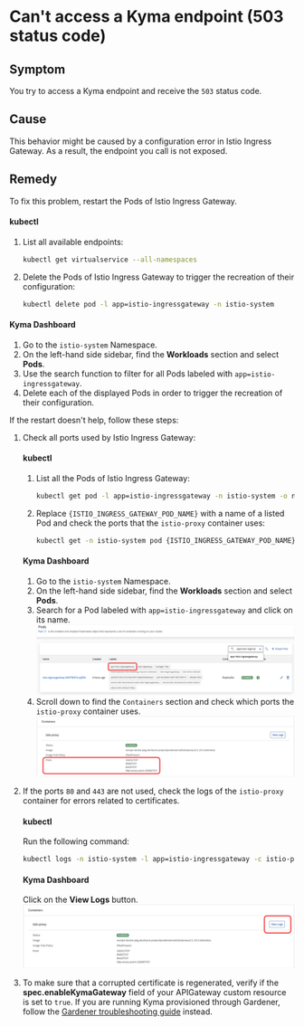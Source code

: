 # Can't access a Kyma endpoint (503 status code)

## Symptom

You try to access a Kyma endpoint and receive the `503` status code.

## Cause

This behavior might be caused by a configuration error in Istio Ingress Gateway. As a result, the endpoint you call is not exposed.

## Remedy

To fix this problem, restart the Pods of Istio Ingress Gateway.

<!-- tabs:start -->

#### **kubectl**

1. List all available endpoints:

    ```bash
    kubectl get virtualservice --all-namespaces
    ```

2. Delete the Pods of Istio Ingress Gateway to trigger the recreation of their configuration:

     ```bash
     kubectl delete pod -l app=istio-ingressgateway -n istio-system
     ```

#### **Kyma Dashboard**

1. Go to the `istio-system` Namespace.
2. On the left-hand side sidebar, find the **Workloads** section and select **Pods**.
3. Use the search function to filter for all Pods labeled with `app=istio-ingressgateway`.
4. Delete each of the displayed Pods in order to trigger the recreation of their configuration.

<!-- tabs:end -->

If the restart doesn't help, follow these steps:

1. Check all ports used by Istio Ingress Gateway:

   <!-- tabs:start -->
   #### **kubectl**
   1. List all the Pods of Istio Ingress Gateway:

      ```bash
      kubectl get pod -l app=istio-ingressgateway -n istio-system -o name
      ```
   
   2. Replace `{ISTIO_INGRESS_GATEWAY_POD_NAME}` with a name of a listed Pod and check the ports that the `istio-proxy` container uses:

      ```bash
      kubectl get -n istio-system pod {ISTIO_INGRESS_GATEWAY_POD_NAME} -o jsonpath='{.spec.containers[*].ports[*].containerPort}'
      ```

   #### **Kyma Dashboard**
   1. Go to the `istio-system` Namespace.
   2. On the left-hand side sidebar, find the **Workloads** section and select **Pods**.
   3. Search for a Pod labeled with `app=istio-ingressgateway` and click on its name.
   ![Search for a Pod with `app=istio-ingressgateway` label](../../../assets/search-for-istio-ingress-gateway.svg)
   4. Scroll down to find the `Containers` section and check which ports the `istio-proxy` container uses.
   ![Check ports used by istio-proxy](../../../assets/check-istio-proxy-ports.svg)
   <!-- tabs:end -->


2. If the ports `80` and `443` are not used, check the logs of the `istio-proxy` container for errors related to certificates.

   <!-- tabs:start -->
   #### **kubectl**
   Run the following command:
   ```bash
   kubectl logs -n istio-system -l app=istio-ingressgateway -c istio-proxy
   ```
   
   #### **Kyma Dashboard**
   Click on the **View Logs** button.
   ![View logs of the istio-proxy-container](../../../assets/view-istio-proxy-logs.svg)

   <!-- tabs:end -->


4. To make sure that a corrupted certificate is regenerated, verify if the **spec.enableKymaGateway** field of your APIGateway custom resource is set to `true`. If you are running Kyma provisioned through Gardener, follow the [Gardener troubleshooting guide](https://kyma-project.io/docs/kyma/latest/04-operation-guides/troubleshooting/security/sec-01-certificates-gardener/) instead.